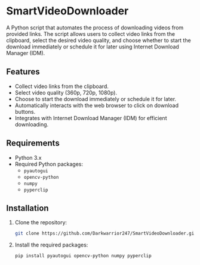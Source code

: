 # SmartVideoDownloader
A Python script that automates the process of downloading videos from provided links. The script allows users to collect video links from the clipboard, select the desired video quality, and choose whether to start the download immediately or schedule it for later using Internet Download Manager (IDM).

## Features
- Collect video links from the clipboard.
- Select video quality (360p, 720p, 1080p).
- Choose to start the download immediately or schedule it for later.
- Automatically interacts with the web browser to click on download buttons.
- Integrates with Internet Download Manager (IDM) for efficient downloading.

## Requirements
- Python 3.x
- Required Python packages:
  - `pyautogui`
  - `opencv-python`
  - `numpy`
  - `pyperclip`

## Installation

1. Clone the repository:

   ```bash
   git clone https://github.com/Darkwarrior247/SmartVideoDownloader.git

2. Install the required packages:
   ```bash
   pip install pyautogui opencv-python numpy pyperclip

